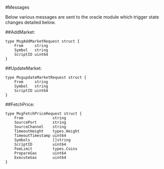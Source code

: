 #Messages

Below various messages are sent to the oracle module which trigger state changes detailed below.

##AddMarket:

	type MsgAddMarketRequest struct {
		From     string
		Symbol   string
		ScriptID uint64
	}


##UpdateMarket:
	
	type MsgupdateMarketRequest struct {
		From     string
		Symbol   string
		ScriptID uint64
	}

	
##FetchPrice:

	type MsgFetchPriceRequest struct {
		From             string
		SourcePort       string
		SourceChannel    string
		TimeoutHeight    types.Height
		TimeoutTimestamp uint64
		Symbols          []string
		ScriptID         uint64
		FeeLimit         types.Coins
		PrepareGas       uint64
		ExecuteGas       uint64
	}
	

	
